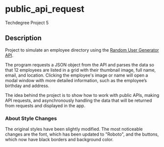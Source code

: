 # public_api_request

Techdegree Project 5

## Description

Project to simulate an employee directory using the [Random User Generator API](https://randomuser.me/).

The program requests a JSON object from the API and parses the data so that 12 employees are listed in a grid with their thumbnail image, full name, email, and location. Clicking the employee's image or name will open a modal window with more detailed information, such as the employee’s birthday and address.

The idea behind the project is to show how to work with public APIs, making API requests, and asynchronously handling the data that will be returned from requests and displayed in the app.

### About Style Changes

The original styles have been slightly modified. The most noticeable changes are the font, which has been updated to "Roboto", and the buttons, which now have black borders and background color.
